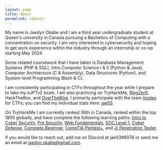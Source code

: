 ```yaml
---
layout: page
title: About
permalink: /about/
---
```



My name is Jaedyn Okabe and I am a third year undergraduate student at Queen's university in Canada pursuing a Bachelors of Computing with a concentration on security. I am very interested in cybersecurity and hoping to get work experience within the industry through an internship or co-op starting May 2024. 

Some related coursework that I have taken is Database Management Systems (PHP & SQL), Intro Computer Science I & II (Python & Java), Computer Architecture (C & Assembly), Data Structures (Python), and System-level Programming (Bash & C).

I am consistently participating in CTFs throughout the year while I prepare to take my eJPTv2 exam. I am also practicing on TryHackMe, [RingZer0][RingZer0], HackTheBox, and [OverTheWire][OverTheWire]. I primarily participate with the team [Inodes](https://ctftime.org/team/214260) for CTFs; you can find my individual stats here: [jae03](https://ctftime.org/user/154304).

On TryHackMe I am currently ranked 36th in Canada, ranked within the top 1800 globally, and have complete the following learning paths: [Intro to Cyber Security](https://jaedyno15.github.io/ctf_writeups/assets/certifications/intro_cyber_security_THM_certificate.png), [Pre Security](https://jaedyno15.github.io/ctf_writeups/assets/certifications/pre_security_THM_certificate.png), [Web Fundamentals](https://jaedyno15.github.io/ctf_writeups/assets/certifications/web_fundamentals_THM_certificate.png), [SOC Level 1](https://jaedyno15.github.io/ctf_writeups/assets/certifications/SOC_level1_THM_certificate.png), [Cyber Defense](https://jaedyno15.github.io/ctf_writeups/assets/certifications/cyber_defense_THM_certificate.png), [Complete Beginner](https://jaedyno15.github.io/ctf_writeups/assets/certifications/complete_beginner_THM_certificate.png), [CompTIA Pentest+](https://jaedyno15.github.io/ctf_writeups/assets/certifications/compTIA_Pentest+_THM_certificate.png), and [Jr Penetration Tester](https://jaedyno15.github.io/ctf_writeups/assets/certifications/jr_penetration_tester_THM_certificate.png).

If you would like to reach out, add me on Discord at jae03#8078 or send me an email at jaedyn.okabe@gmail.com.



[RingZer0]: https://ringzer0ctf.com/profile/42725/jae03
[OverTheWire]: https://overthewire.org/wargames/